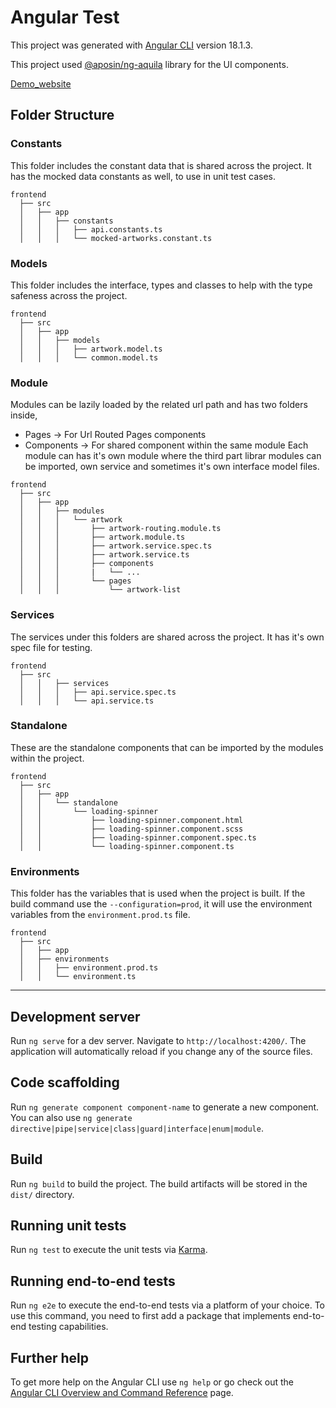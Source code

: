 # Angular Test

This project was generated with [Angular CLI](https://github.com/angular/angular-cli) version 18.1.3.

This project used [@aposin/ng-aquila](https://github.com/allianz/ng-aquila) library for the UI components.

[Demo_website](https://angular-test-aug.pages.dev/)

## Folder Structure

### Constants
This folder includes the constant data that is shared across the project. It has the mocked data constants as well, to use in unit test cases.
```
frontend
  ├── src
  │   ├── app
  │   │   ├── constants
  │   │   │   ├── api.constants.ts
  │   │   │   └── mocked-artworks.constant.ts
```

### Models
This folder includes the interface, types and classes to help with the type safeness across the project. 
```
frontend
  ├── src
  │   ├── app
  │   │   ├── models
  │   │   │   ├── artwork.model.ts
  │   │   │   └── common.model.ts
```
### Module
Modules can be lazily loaded by the related url path and has two folders inside,

- Pages -> For Url Routed Pages components
- Components -> For shared component within the same module
Each module can has it's own module where the third part librar modules can be imported, own service and sometimes it's own interface model files.

```
frontend
  ├── src
  │   ├── app
  │   │   ├── modules
  │   │   │   └── artwork
  │   │   │       ├── artwork-routing.module.ts
  │   │   │       ├── artwork.module.ts
  │   │   │       ├── artwork.service.spec.ts
  │   │   │       ├── artwork.service.ts
  │   │   │       ├── components
  │   │   │       |   └── ...
  │   │   │       └── pages
  │   │   │           └── artwork-list
```

### Services
The services under this folders are shared across the project. It has it's own spec file for testing.
```
frontend
  ├── src
  │   │   ├── services
  │   │   │   ├── api.service.spec.ts
  │   │   │   └── api.service.ts
```

### Standalone
These are the standalone components that can be imported by the modules within the project.
```
frontend
  ├── src
  │   ├── app
  │   │   └── standalone
  │   │       └── loading-spinner
  │   │           ├── loading-spinner.component.html
  │   │           ├── loading-spinner.component.scss
  │   │           ├── loading-spinner.component.spec.ts
  │   │           └── loading-spinner.component.ts
```

### Environments
This folder has the variables that is used when the project is built. If the build command use the `--configuration=prod`, it will use the environment variables from the `environment.prod.ts` file.
```
frontend
  ├── src
  │   ├── app
  │   ├── environments
  │   │   ├── environment.prod.ts
  │   │   └── environment.ts
```
--------
## Development server

Run `ng serve` for a dev server. Navigate to `http://localhost:4200/`. The application will automatically reload if you change any of the source files.

## Code scaffolding

Run `ng generate component component-name` to generate a new component. You can also use `ng generate directive|pipe|service|class|guard|interface|enum|module`.

## Build

Run `ng build` to build the project. The build artifacts will be stored in the `dist/` directory.

## Running unit tests

Run `ng test` to execute the unit tests via [Karma](https://karma-runner.github.io).

## Running end-to-end tests

Run `ng e2e` to execute the end-to-end tests via a platform of your choice. To use this command, you need to first add a package that implements end-to-end testing capabilities.

## Further help

To get more help on the Angular CLI use `ng help` or go check out the [Angular CLI Overview and Command Reference](https://angular.dev/tools/cli) page.
